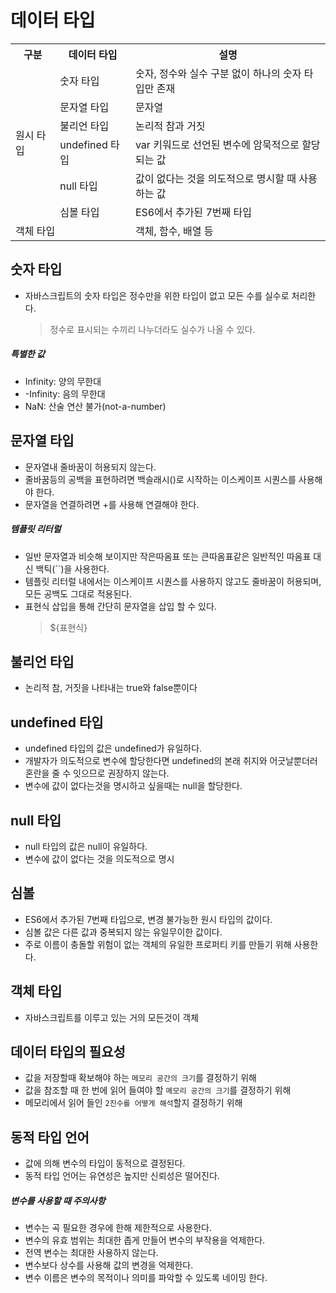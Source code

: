 # 데이터 타입

<table>
<tr><th>구분</th><th>데이터 타입</th><th>설명</th></tr>
<tr><td rowspan=6>원시 타입</td><td>숫자 타입</td><td>숫자, 정수와 실수 구분 없이 하나의 숫자 타입만 존재</td></tr>
<tr><td>문자열 타입</td><td>문자열</td></tr>
<tr><td>불리언 타입</td><td>논리적 참과 거짓</td></tr>
<tr><td>undefined 타입</td><td>var 키워드로 선언된 변수에 암묵적으로 할당되는 값</td></tr>
<tr><td>null 타입</td><td>값이 없다는 것을 의도적으로 명시할 때 사용하는 값</td></tr>
<tr><td>심볼 타입</td><td>ES6에서 추가된 7번째 타입</td></tr>
<tr><td colspan=2>객체 타입</td><td>객체, 함수, 배열 등</td></tr>
</table>

## 숫자 타입

- 자바스크립트의 숫자 타입은 정수만을 위한 타입이 없고 모든 수를 실수로 처리한다.
  > 정수로 표시되는 수끼리 나누더라도 실수가 나올 수 있다.

##### 특별한 값

- Infinity: 양의 무한대
- -Infinity: 음의 무한대
- NaN: 산술 연산 불가(not-a-number)

## 문자열 타입

- 문자열내 줄바꿈이 허용되지 않는다.
- 줄바꿈등의 공백을 표현하려면 백슬래시(\)로 시작하는 이스케이프 시퀀스를 사용해야 한다.
- 문자열을 연결하려면 +를 사용해 연결해야 한다.

##### 템플릿 리터럴

- 일반 문자열과 비슷해 보이지만 작은따옴표 또는 큰따옴표같은 일반적인 따옴표 대신 백틱(``)을 사용한다.
- 템플릿 리터럴 내에서는 이스케이프 시퀀스를 사용하지 않고도 줄바꿈이 허용되며, 모든 공백도 그대로 적용된다.
- 표현식 삽입을 통해 간단히 문자열을 삽입 할 수 있다.
  > ${표현식}

## 불리언 타입

- 논리적 참, 거짓을 나타내는 true와 false뿐이다

## undefined 타입

- undefined 타입의 값은 undefined가 유일하다.
- 개발자가 의도적으로 변수에 할당한다면 undefined의 본래 취지와 어긋날뿐더러 혼란을 줄 수 잇으므로 권장하지 않는다.
- 변수에 값이 없다는것을 명시하고 싶을때는 null을 할당한다.

## null 타입

- null 타입의 값은 null이 유일하다.
- 변수에 값이 없다는 것을 의도적으로 명시

## 심볼

- ES6에서 추가된 7번째 타입으로, 변경 불가능한 원시 타입의 값이다.
- 심볼 값은 다른 값과 중복되지 않는 유일무이한 값이다.
- 주로 이름이 충돌할 위험이 없는 객체의 유일한 프로퍼티 키를 만들기 위해 사용한다.

## 객체 타입

- 자바스크립트를 이루고 있는 거의 모든것이 객체

## 데이터 타입의 필요성

- 값을 저장할때 확보해야 하는 `메모리 공간의 크기`를 결정하기 위해
- 값을 참조할 때 한 번에 읽어 들여야 할 `메모리 공간의 크기`를 결정하기 위해
- 메모리에서 읽어 들인 `2진수를 어떻게 해석`할지 결정하기 위해

## 동적 타입 언어

- 값에 의해 변수의 타입이 동적으로 결정된다.
- 동적 타입 언어는 유연성은 높지만 신뢰성은 떨어진다.

##### 변수를 사용할 때 주의사항

- 변수는 곡 필요한 경우에 한해 제한적으로 사용한다.
- 변수의 유효 범위는 최대한 좁게 만들어 변수의 부작용을 억제한다.
- 전역 변수는 최대한 사용하지 않는다.
- 변수보다 상수를 사용해 값의 변경을 억제한다.
- 변수 이름은 변수의 목적이나 의미를 파악할 수 있도록 네이밍 한다.
